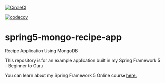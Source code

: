 [![CircleCI](https://circleci.com/gh/springframeworkguru/spring5-mongo-recipe-app.svg?style=svg)](https://circleci.com/gh/springframeworkguru/spring5-mongo-recipe-app)

[![codecov](https://codecov.io/gh/springframeworkguru/spring5-mongo-recipe-app/branch/master/graph/badge.svg)](https://codecov.io/gh/springframeworkguru/spring5-mongo-recipe-app)

# spring5-mongo-recipe-app

Recipe Application Using MongoDB

This repository is for an example application built in my Spring Framework 5 - Beginner to Guru

You can learn about my Spring Framework 5 Online
course [here.](http://courses.springframework.guru/p/spring-framework-5-begginer-to-guru/?product_id=363173)